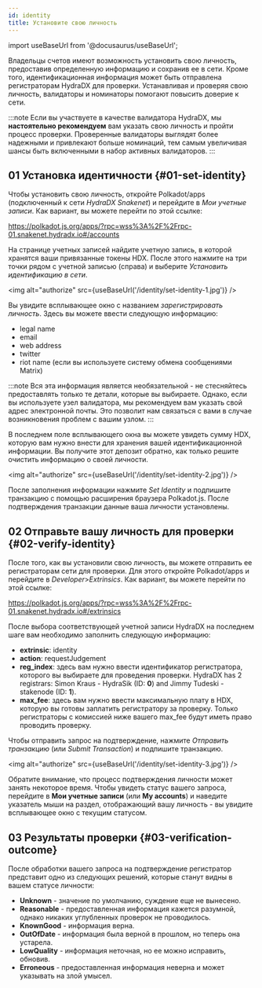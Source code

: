```yaml
---
id: identity
title: Установите свою личность
---
```


import useBaseUrl from '@docusaurus/useBaseUrl';

Владельцы счетов имеют возможность установить свою личность, предоставив определенную информацию и сохранив ее в сети. Кроме того, идентификационная информация может быть отправлена регистраторам HydraDX для проверки. Устанавливая и проверяя свою личность, валидаторы и номинаторы помогают повысить доверие к сети.

:::note
Если вы участвуете в качестве валидатора HydraDX, мы **настоятельно рекомендуем** вам указать свою личность и пройти процесс проверки. Проверенные валидаторы выглядят более надежными и привлекают больше номинаций, тем самым увеличивая шансы быть включенными в набор активных валидаторов.
:::

## 01 Установка идентичности {#01-set-identity}

Чтобы установить свою личность, откройте Polkadot/apps (подключенный к сети *HydraDX Snakenet*) и перейдите в *Мои учетные записи*. Как вариант, вы можете перейти по этой ссылке:

https://polkadot.js.org/apps/?rpc=wss%3A%2F%2Frpc-01.snakenet.hydradx.io#/accounts

На странице учетных записей найдите учетную запись, в которой хранятся ваши привязанные токены HDX. После этого нажмите на три точки рядом с учетной записью (справа) и выберите *Установить идентификацию в сети*.

<img alt="authorize" src={useBaseUrl('/identity/set-identity-1.jpg')} />

Вы увидите всплывающее окно с названием *зарегистрировать личность*. Здесь вы можете ввести следующую информацию:

* legal name
* email
* web address
* twitter
* riot name (если вы используете систему обмена сообщениями Matrix)

:::note
Вся эта информация является необязательной - не стесняйтесь предоставлять только те детали, которые вы выбираете. Однако, если вы используете узел валидатора, мы рекомендуем вам указать свой адрес электронной почты. Это позволит нам связаться с вами в случае возникновения проблем с вашим узлом.
:::

В последнем поле всплывающего окна вы можете увидеть сумму HDX, которую вам нужно внести для хранения вашей идентификационной информации. Вы получите этот депозит обратно, как только решите очистить информацию о своей личности.

<img alt="authorize" src={useBaseUrl('/identity/set-identity-2.jpg')} />

После заполнения информации нажмите *Set Identity* и подпишите транзакцию с помощью расширения браузера Polkadot.js. После подтверждения транзакции данные ваша личности установлены.

## 02 Отправьте вашу личность для проверки {#02-verify-identity}

После того, как вы установили свою личность, вы можете отправить ее регистраторам сети для проверки. Для этого откройте Polkadot/apps и перейдите в *Developer*>*Extrinsics*. Как вариант, вы можете перейти по этой ссылке:

https://polkadot.js.org/apps/?rpc=wss%3A%2F%2Frpc-01.snakenet.hydradx.io#/extrinsics

После выбора соответствующей учетной записи HydraDX на последнем шаге вам необходимо заполнить следующую информацию:

* **extrinsic**: identity
* **action**: requestJudgement
* **reg_index**: здесь вам нужно ввести идентификатор регистратора, которого вы выбираете для проведения проверки.
HydraDX has 2 registrars: Simon Kraus - HydraSik (ID: **0**) and Jimmy Tudeski - stakenode (ID: **1**).
* **max_fee**: здесь вам нужно ввести максимальную плату в HDX, которую вы готовы заплатить регистратору за проверку. Только регистраторы с комиссией ниже вашего max_fee будут иметь право проводить проверку.

Чтобы отправить запрос на подтверждение, нажмите *Отправить транзакцию* (или *Submit Transaction*) и подпишите транзакцию.

<img alt="authorize" src={useBaseUrl('/identity/set-identity-3.jpg')} />

Обратите внимание, что процесс подтверждения личности может занять некоторое время. Чтобы увидеть статус вашего запроса, перейдите в **Мои учетные записи** (или **My accounts**) и наведите указатель мыши на раздел, отображающий вашу личность - вы увидите всплывающее окно с текущим статусом.

## 03 Результаты проверки {#03-verification-outcome}

После обработки вашего запроса на подтверждение регистратор представит одно из следующих решений, которые станут видны в вашем статусе личности:

* **Unknown** - значение по умолчанию, суждение еще не вынесено.
* **Reasonable** - предоставленная информация кажется разумной, однако никаких углубленных проверок не проводилось.
* **KnownGood** - информация верна.
* **OutOfDate** - информация была верной в прошлом, но теперь она устарела.
* **LowQuality** - информация неточная, но ее можно исправить, обновив.
* **Erroneous** - предоставленная информация неверна и может указывать на злой умысел.
